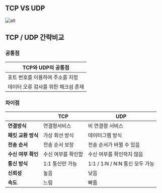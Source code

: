 ## TCP VS UDP

![alt](https://velog.velcdn.com/images/jjo3ys/post/c6307d70-cf65-49a1-81e4-f0f7b0223534/image.png)

##  TCP / UDP 간략비교 

### 공통점

| **TCP와 UDP의 공통점**              |
| ----------------------------------- |
| 포트 번호를 이용하여 주소를 지정    |
| 데이터 오류 검사를 위한 체크섬 존재 |

 

### 차이점

|                    | **TCP**            | **UDP**                        |
| ------------------ | ------------------ | ------------------------------ |
| **연결방식**       | 연결형서비스       | 비 연결형 서비스               |
| **패킷 교환 방식** | 가상 회선 방식     | 데이터그램 방식                |
| **전송 순서**      | 전송 순서 보장     | 전송 순서가 바뀔 수 있음       |
| **수신 여부 확인** | 수신 여부를 확인함 | 수신 여부를 확인하지 않음      |
| **통신 방식**      | 1:1 통신만 가능    | 1:1 / 1:N / N:N 통신 모두 가능 |
| **신뢰성**         | 높음               | 낮음                           |
| **속도**           | 느림               | 빠름                           |
